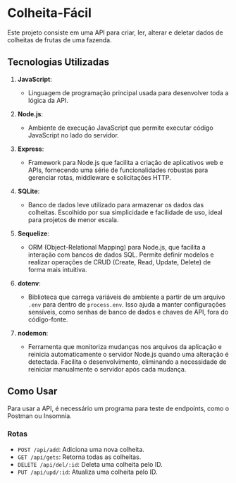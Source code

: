 # Colheita-Fácil

Este projeto consiste em uma API para criar, ler, alterar e deletar dados de colheitas de frutas de uma fazenda.

## Tecnologias Utilizadas

1. **JavaScript**:
   - Linguagem de programação principal usada para desenvolver toda a lógica da API.

2. **Node.js**:
   - Ambiente de execução JavaScript que permite executar código JavaScript no lado do servidor.

3. **Express**:
   - Framework para Node.js que facilita a criação de aplicativos web e APIs, fornecendo uma série de funcionalidades robustas para gerenciar rotas, middleware e solicitações HTTP.

4. **SQLite**:
   - Banco de dados leve utilizado para armazenar os dados das colheitas. Escolhido por sua simplicidade e facilidade de uso, ideal para projetos de menor escala.

5. **Sequelize**:
   - ORM (Object-Relational Mapping) para Node.js, que facilita a interação com bancos de dados SQL. Permite definir modelos e realizar operações de CRUD (Create, Read, Update, Delete) de forma mais intuitiva.

6. **dotenv**:
   - Biblioteca que carrega variáveis de ambiente a partir de um arquivo `.env` para dentro de `process.env`. Isso ajuda a manter configurações sensíveis, como senhas de banco de dados e chaves de API, fora do código-fonte.

7. **nodemon**:
   - Ferramenta que monitoriza mudanças nos arquivos da aplicação e reinicia automaticamente o servidor Node.js quando uma alteração é detectada. Facilita o desenvolvimento, eliminando a necessidade de reiniciar manualmente o servidor após cada mudança.

## Como Usar

Para usar a API, é necessário um programa para teste de endpoints, como o Postman ou Insomnia.

### Rotas

- `POST /api/add`: Adiciona uma nova colheita.
- `GET /api/gets`: Retorna todas as colheitas.
- `DELETE /api/del/:id`: Deleta uma colheita pelo ID.
- `PUT /api/upd/:id`: Atualiza uma colheita pelo ID.
